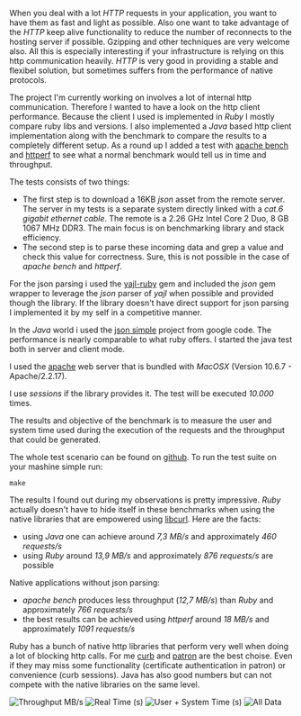 When you deal with a lot *HTTP* requests in your application, you want to have them as fast and light as possible. Also one want to take advantage of the *HTTP* keep alive functionality to reduce the number of reconnects to the hosting server if possible. Gzipping and other techniques are very welcome also. All this is especially interesting if your infrastructure is relying on this http communication heavily. *HTTP* is very good in providing a stable and flexibel solution, but sometimes suffers from the performance of native protocols.

The project I'm currently working on involves a lot of internal http communication. Therefore I wanted to have a look on the http client performance.
Because the client I used is implemented in *Ruby* I mostly compare ruby libs and versions. I also implemented a *Java* based http client implementation along with the benchmark to compare the results to a completely different setup. As a round up I added a test with [apache bench](http://httpd.apache.org/docs/2.0/programs/ab.html) and [httperf](http://www.hpl.hp.com/research/linux/httperf/) to see what a normal benchmark would tell us in time and throughput.

The tests consists of two things:

- The first step is to download a 16KB *json* asset from the remote server. The server in my tests is a separate system directly linked with a _cat.6 gigabit ethernet cable_. The remote is a 2.26 GHz Intel Core 2 Duo, 8 GB 1067 MHz DDR3. The main focus is on benchmarking library and stack efficiency.
- The second step is to parse these incoming data and grep a value and check this value for correctness. Sure, this is not possible in the case of *apache bench* and *httperf*.

For the json parsing i used the [yajl-ruby](https://github.com/brianmario/yajl-ruby) gem and included the *json* gem wrapper to leverage the *json* parser of *yajl* when possible and provided though the library. If the library doesn't have direct support for json parsing I implemented it by my self in a competitive manner.

In the *Java* world i used the [json simple](http://code.google.com/p/json-simple/) project from google code. The performance is nearly comparable to what ruby offers. I started the java test both in server and client mode.

I used the [apache](http://httpd.apache.org/) web server that is bundled with *MacOSX* (Version 10.6.7 - Apache/2.2.17).

I use *sessions* if the library provides it. The test will be executed _10.000_ times. 

The results and objective of the benchmark is to measure the user and system time used during the execution of the requests and the throughput that could be generated.

The whole test scenario can be found on [github](https://github.com/threez/test-http-clients). To run the test suite on your mashine simple run:

    make

The results I found out during my observations is pretty impressive. *Ruby* actually doesn't have to hide itself in these benchmarks when using the native libraries that are empowered using [libcurl](http://curl.haxx.se/libcurl/).
Here are the facts:

* using *Java* one can achieve around *7,3 MB/s* and approximately *460 requests/s*
* using *Ruby* around *13,9 MB/s* and approximately *876 requests/s* are possible

Native applications without json parsing:

* *apache bench* produces less throughput (*12,7 MB/s*) than *Ruby* and approximately *766 requests/s*
* the best results can be achieved using *httperf* around *18 MB/s* and approximately *1091 requests/s*

Ruby has a bunch of native http libraries that perform very well when doing a lot of blocking http calls. For me [curb](http://curb.rubyforge.org/) and [patron](https://github.com/taf2/curb) are the best choise. Even if they may miss some functionality (certificate authentication in patron) or convenience (curb sessions). Java has also good numbers but can not compete with the native libraries on the same level.

<img src="http://toevolve.org/images/posts/2011-04-26-throughput.png" alt="Throughput MB/s"/>
<img src="http://toevolve.org/images/posts/2011-04-26-real-time.png" alt="Real Time (s)"/>
<img src="http://toevolve.org/images/posts/2011-04-26-user-system-time.png" alt="User + System Time (s)"/>
<img src="http://toevolve.org/images/posts/2011-04-26-table.png" alt="All Data"/>
